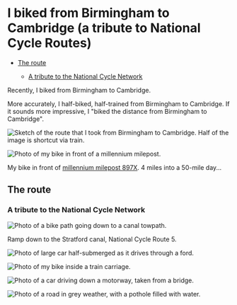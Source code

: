 # I biked from Birmingham to Cambridge (a tribute to National Cycle Routes)

- [The route](#the-route)

  - [A tribute to the National Cycle Network](#a-tribute-to-the-national-cycle-network)

Recently, I biked from Birmingham to Cambridge.

More accurately, I half-biked, half-trained from Birmingham to Cambridge.
If it sounds more impressive, I "biked the distance from Birmingham to Cambridge".

![Sketch of the route that I took from Birmingham to Cambridge. Half of the image is shortcut via train.](./images/route_descriptive.svg)

![Photo of my bike in front of a millennium milepost.](./images/millenium-milestone.jpg)

<figcaption>

My bike in front of [millennium milepost 897X](https://www.sustrans.org.uk/national-cycle-network/millennium-mileposts).
4 miles into a 50-mile day...

</figcaption>

## The route

### A tribute to the National Cycle Network

![Photo of a bike path going down to a canal towpath.](./images/canal-bike-path.jpg)

<figcaption>Ramp down to the Stratford canal, National Cycle Route 5.</figcaption>

![Photo of large car half-submerged as it drives through a ford.](./images/ford.jpg)

![Photo of my bike inside a train carriage.](./images/bike-on-train.jpg)

![Photo of a car driving down a motorway, taken from a bridge.](./images/this-could-be-me.jpg)

![Photo of a road in grey weather, with a pothole filled with water.](./images/wet-route.jpg)
